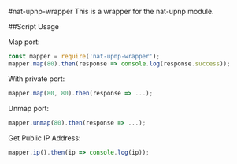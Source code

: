 #nat-upnp-wrapper
This is a wrapper for the nat-upnp module.

##Script Usage

Map port:
```js
const mapper = require('nat-upnp-wrapper');
mapper.map(80).then(response => console.log(response.success));
```

With private port:
```js
mapper.map(80, 80).then(response => ...);
```

Unmap port:
```js
mapper.unmap(80).then(response => ...);
```

Get Public IP Address:
```js
mapper.ip().then(ip => console.log(ip));
```